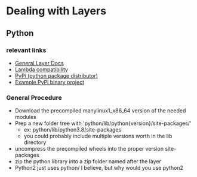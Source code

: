 # Dealing with Layers

## Python
### relevant links
* [General Layer Docs](https://docs.aws.amazon.com/lambda/latest/dg/configuration-layers.html)
* [Lambda compatibility](https://aws.amazon.com/premiumsupport/knowledge-center/lambda-python-package-compatible/)
* [PyPi (python package distributor)](https://pypi.org/)
* [Example PyPi binary project](https://pypi.org/project/psycopg2-binary/)

### General Procedure
* Download the precompiled manylinux1_x86_64 version of the needed modules
* Prep a new folder tree with 'python/lib/python{version}/site-packages/'
  * ex: python/lib/python3.8/site-packages
  * you could probably include multiple versions worth in the lib directory
* uncompress the precompiled wheels into the proper version site-packages
* zip the python library into a zip folder named after the layer
* Python2 just uses python/ I believe, but why would you use python2
